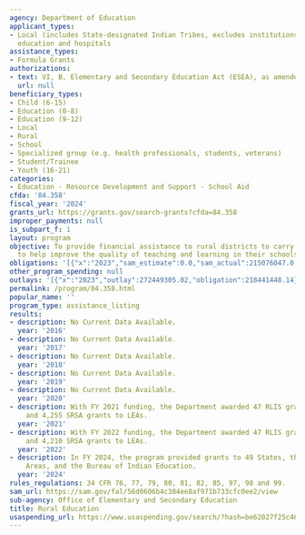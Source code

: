 ```yaml
---
agency: Department of Education
applicant_types:
- Local (includes State-designated Indian Tribes, excludes institutions of higher
  education and hospitals
assistance_types:
- Formula Grants
authorizations:
- text: VI, B, Elementary and Secondary Education Act (ESEA), as amended.
  url: null
beneficiary_types:
- Child (6-15)
- Education (0-8)
- Education (9-12)
- Local
- Rural
- School
- Specialized group (e.g. health professionals, students, veterans)
- Student/Trainee
- Youth (16-21)
categories:
- Education - Resource Development and Support - School Aid
cfda: '84.358'
fiscal_year: '2024'
grants_url: https://grants.gov/search-grants?cfda=84.358
improper_payments: null
is_subpart_f: 1
layout: program
objective: To provide financial assistance to rural districts to carry out activities
  to help improve the quality of teaching and learning in their schools.
obligations: '[{"x":"2023","sam_estimate":0.0,"sam_actual":215076047.0,"usa_spending_actual":217826158.76},{"x":"2024","sam_estimate":0.0,"sam_actual":220081080.0,"usa_spending_actual":215998960.5},{"x":"2025","sam_estimate":0.0,"sam_actual":215000000.0,"usa_spending_actual":920682.0}]'
other_program_spending: null
outlays: '[{"x":"2023","outlay":272449305.02,"obligation":218441448.14},{"x":"2024","outlay":392317938.13,"obligation":219775149.75},{"x":"2025","outlay":4102483.77,"obligation":955894.0}]'
permalink: /program/84.358.html
popular_name: ''
program_type: assistance_listing
results:
- description: No Current Data Available.
  year: '2016'
- description: No Current Data Available.
  year: '2017'
- description: No Current Data Available.
  year: '2018'
- description: No Current Data Available.
  year: '2019'
- description: No Current Data Available.
  year: '2020'
- description: With FY 2021 funding, the Department awarded 47 RLIS grants to States
    and 4,255 SRSA grants to LEAs.
  year: '2021'
- description: With FY 2022 funding, the Department awarded 47 RLIS grants to States
    and 4,210 SRSA grants to LEAs.
  year: '2022'
- description: In FY 2024, the program provided grants to 49 States, the Outlying
    Areas, and the Bureau of Indian Education.
  year: '2024'
rules_regulations: 34 CFR 76, 77, 79, 80, 81, 82, 85, 97, 98 and 99.
sam_url: https://sam.gov/fal/56d0606b4c384ee8af971b733cfc0ee2/view
sub-agency: Office of Elementary and Secondary Education
title: Rural Education
usaspending_url: https://www.usaspending.gov/search/?hash=be62027f25c46491d18eaf6079bcecb8
---
```

